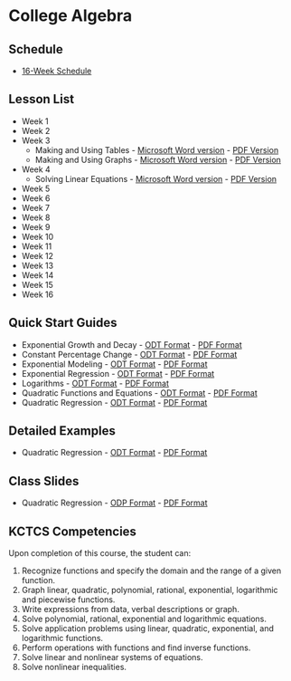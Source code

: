 # College Algebra

## Schedule
* [16-Week Schedule](./college_algebra_16_week.md)

## Lesson List

* Week 1
* Week 2
* Week 3
  * Making and Using Tables - [Microsoft Word version](./making_and_using_tables/making_and_using_tables.docx) - [PDF Version](./making_and_using_tables/making_and_using_tables.pdf)
  * Making and Using Graphs - [Microsoft Word version](./making_and_using_graphs/making_and_using_graphs.docx) - [PDF Version](./making_and_using_graphs/making_and_using_graphs.pdf)
* Week 4
  * Solving Linear Equations - [Microsoft Word version](./solving_linear_equations/solving_linear_equations.docx) - [PDF Version](./solving_linear_equations/solving_linear_equations.pdf)
* Week 5
* Week 6
* Week 7
* Week 8
* Week 9
* Week 10
* Week 11
* Week 12
* Week 13
* Week 14
* Week 15
* Week 16

## Quick Start Guides
* Exponential Growth and Decay - [ODT Format](./exponential_growth_and_decay-quick_start.odt) - [PDF Format](./exponential_growth_and_decay-quick_start.pdf)
* Constant Percentage Change - [ODT Format](./constant_percentage_change-quick_start.odt) - [PDF Format](./constant_percentage_change-quick_start.pdf)
* Exponential Modeling - [ODT Format](./exponential_modeling-quick_start.odt) - [PDF Format](./exponential_modeling-quick_start.pdf)
* Exponential Regression - [ODT Format](./exponential_regression-quick_start.odt) - [PDF Format](./exponential_regression-quick_start.pdf)
* Logarithms - [ODT Format](./logarithms-quick_start.odt) - [PDF Format](./logarithms-quick_start.pdf)
* Quadratic Functions and Equations - [ODT Format](./quadratic_functions_and_equations-quick_start.odt) - [PDF Format](./quadratic_functions_and_equations-quick_start.pdf)
* Quadratic Regression - [ODT Format](./quadratic_regression-quick_start.odt) - [PDF Format](./quadratic_regression-quick_start.pdf)

## Detailed Examples
* Quadratic Regression - [ODT Format](./quadratic_regression-detailed_example.odt) - [PDF Format](./quadratic_regression-detailed_example.pdf)

## Class Slides
* Quadratic Regression - [ODP Format](./quadratic_regression-class_slides.odp) - [PDF Format](./quadratic_regression-class_slides.pdf)

## KCTCS Competencies

Upon completion of this course, the student can:
1.	Recognize functions and specify the domain and the range of a given function.
2.	Graph linear, quadratic, polynomial, rational, exponential, logarithmic and piecewise functions.
3.	Write expressions from data, verbal descriptions or graph.
4.	Solve polynomial, rational, exponential and logarithmic equations.
5.	Solve application problems using linear, quadratic, exponential, and logarithmic functions.
6.	Perform operations with functions and find inverse functions.
7.	Solve linear and nonlinear systems of equations.
8.	Solve nonlinear inequalities.
